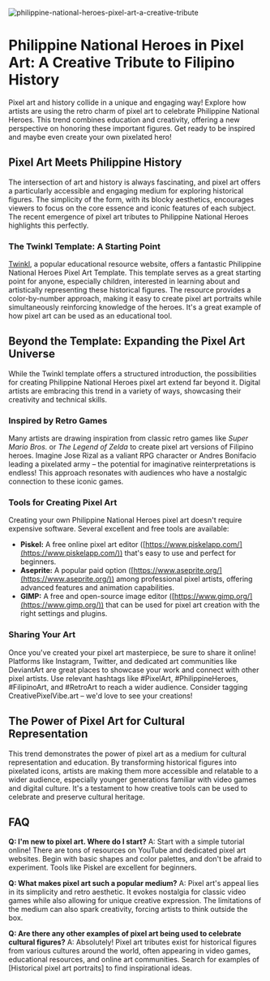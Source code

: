 ![philippine-national-heroes-pixel-art-a-creative-tribute](https://images.pexels.com/photos/33281139/pexels-photo-33281139.jpeg?auto=compress&cs=tinysrgb&fit=crop&h=627&w=1200)

# Philippine National Heroes in Pixel Art: A Creative Tribute to Filipino History

Pixel art and history collide in a unique and engaging way! Explore how artists are using the retro charm of pixel art to celebrate Philippine National Heroes. This trend combines education and creativity, offering a new perspective on honoring these important figures. Get ready to be inspired and maybe even create your own pixelated hero!

## Pixel Art Meets Philippine History

The intersection of art and history is always fascinating, and pixel art offers a particularly accessible and engaging medium for exploring historical figures. The simplicity of the form, with its blocky aesthetics, encourages viewers to focus on the core essence and iconic features of each subject. The recent emergence of pixel art tributes to Philippine National Heroes highlights this perfectly.

### The Twinkl Template: A Starting Point

[Twinkl](https://www.twinkl.co.uk/resource/philippine-national-heroes-pixel-art-template-t-1754480656), a popular educational resource website, offers a fantastic Philippine National Heroes Pixel Art Template. This template serves as a great starting point for anyone, especially children, interested in learning about and artistically representing these historical figures. The resource provides a color-by-number approach, making it easy to create pixel art portraits while simultaneously reinforcing knowledge of the heroes. It's a great example of how pixel art can be used as an educational tool.

## Beyond the Template: Expanding the Pixel Art Universe

While the Twinkl template offers a structured introduction, the possibilities for creating Philippine National Heroes pixel art extend far beyond it. Digital artists are embracing this trend in a variety of ways, showcasing their creativity and technical skills.

### Inspired by Retro Games

Many artists are drawing inspiration from classic retro games like *Super Mario Bros.* or *The Legend of Zelda* to create pixel art versions of Filipino heroes. Imagine Jose Rizal as a valiant RPG character or Andres Bonifacio leading a pixelated army – the potential for imaginative reinterpretations is endless! This approach resonates with audiences who have a nostalgic connection to these iconic games.

### Tools for Creating Pixel Art

Creating your own Philippine National Heroes pixel art doesn't require expensive software. Several excellent and free tools are available:

*   **Piskel:** A free online pixel art editor ([https://www.piskelapp.com/](https://www.piskelapp.com/)) that's easy to use and perfect for beginners.
*   **Aseprite:** A popular paid option ([https://www.aseprite.org/](https://www.aseprite.org/)) among professional pixel artists, offering advanced features and animation capabilities.
*   **GIMP:** A free and open-source image editor ([https://www.gimp.org/](https://www.gimp.org/)) that can be used for pixel art creation with the right settings and plugins.

### Sharing Your Art

Once you've created your pixel art masterpiece, be sure to share it online! Platforms like Instagram, Twitter, and dedicated art communities like DeviantArt are great places to showcase your work and connect with other pixel artists. Use relevant hashtags like #PixelArt, #PhilippineHeroes, #FilipinoArt, and #RetroArt to reach a wider audience. Consider tagging CreativePixelVibe.art – we'd love to see your creations!

## The Power of Pixel Art for Cultural Representation

This trend demonstrates the power of pixel art as a medium for cultural representation and education. By transforming historical figures into pixelated icons, artists are making them more accessible and relatable to a wider audience, especially younger generations familiar with video games and digital culture. It's a testament to how creative tools can be used to celebrate and preserve cultural heritage.

## FAQ

**Q: I'm new to pixel art. Where do I start?**
A: Start with a simple tutorial online! There are tons of resources on YouTube and dedicated pixel art websites. Begin with basic shapes and color palettes, and don't be afraid to experiment. Tools like Piskel are excellent for beginners.

**Q: What makes pixel art such a popular medium?**
A: Pixel art's appeal lies in its simplicity and retro aesthetic. It evokes nostalgia for classic video games while also allowing for unique creative expression. The limitations of the medium can also spark creativity, forcing artists to think outside the box.

**Q: Are there any other examples of pixel art being used to celebrate cultural figures?**
A: Absolutely! Pixel art tributes exist for historical figures from various cultures around the world, often appearing in video games, educational resources, and online art communities. Search for examples of [Historical pixel art portraits] to find inspirational ideas.
